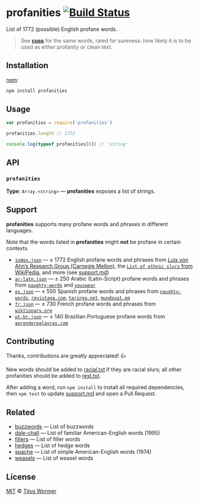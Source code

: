# profanities [![Build Status][travis-badge]][travis]

List of 1772 (possible) English profane words.

> See [**cuss**][cuss] for the same words, rated for sureness: how
> likely it is to be used as either profanity or clean text.

## Installation

[npm][]:

```bash
npm install profanities
```

## Usage

```js
var profanities = require('profanities')

profanities.length // 1772

console.log(typeof profanities[0]) // 'string'
```

## API

### `profanities`

**Type**: `Array.<string>` — **profanities** exposes a list of strings.

## Support

**profanities** supports many profane words and phrases in different languages.

Note that the words listed in **profanities** might **not** be profane
in certain contexts.

*   [`index.json`](index.json) — ± 1772 English profane words and phrases from
    [Luis von Ahn’s Research Group (Carnegie Mellon)][luis-von-ahn], the [`List
    of ethnic slurs` from WikiPedia][racial-slurs], and more (see
    [support.md][support])
*   [`ar-latn.json`](ar-latn.json) — ± 250 Arabic (Latin-Script) profane words
    and phrases from [`naughty-words`][ar-source-naughty-words] and
    [`youswear`][ar-source-youswear]
*   [`es.json`](es.json) — ± 550 Spanish profane words and phrases from
    [`naughty-words`][es-source-naughty-words],
    [`revistagq.com`][es-source-revistagq], [`taringa.net`][es-source-taringa],
    [`mundoxat.om`][es-source-mundoxat]
*   [`fr.json`](fr.json) — ± 730 French profane words and phrases from
    [`wiktionary.org`][fr-source]
*   [`pt-br.json`](pt-br.json) — ± 140 Brazilian Portuguese profane words from
    [`aprenderpalavras.com`][pt-br-source]

## Contributing

Thanks, contributions are greatly appreciated!  :+1:

New words should be added to [racial.txt][racial-list] if they are racial
slurs; all other profanities should be added to [rest.txt][rest-list].

After adding a word, run `npm install` to install all required dependencies,
then `npm test` to update [support.md][support]
and open a Pull Request.

## Related

*   [buzzwords](https://github.com/words/buzzwords)
    — List of buzzwords
*   [dale-chall](https://github.com/words/dale-chall)
    — List of familiar American-English words (1995)
*   [fillers](https://github.com/words/fillers)
    — List of filler words
*   [hedges](https://github.com/words/hedges)
    — List of hedge words
*   [spache](https://github.com/words/spache)
    — List of simple American-English words (1974)
*   [weasels](https://github.com/words/weasels)
    — List of weasel words

## License

[MIT][license] © [Titus Wormer][author]

<!-- Definitions -->

[travis-badge]: https://img.shields.io/travis/words/profanities.svg

[travis]: https://travis-ci.org/words/profanities

[npm]: https://docs.npmjs.com/cli/install

[license]: license

[support]: support.md

[author]: http://wooorm.com

[luis-von-ahn]: http://www.cs.cmu.edu/~biglou/resources/

[racial-slurs]: https://en.wikipedia.org/wiki/List_of_ethnic_slurs

[cuss]: https://github.com/wooorm/cuss

[racial-list]: script/racial.txt

[rest-list]: script/rest.txt

[ar-source-naughty-words]: https://github.com/LDNOOBW/List-of-Dirty-Naughty-Obscene-and-Otherwise-Bad-Words/blob/master/ar

[ar-source-youswear]: http://www.youswear.com/index.asp?language=Arabic

[es-source-taringa]: https://www.taringa.net/posts/info/7253513/Listado-de-vulgarismos-y-malas-palabras-en-espanol.htm

[es-source-mundoxat]: https://www.mundoxat.com/foro/showthread.php?301-Lista-de-palabras-MALAS-Necesito-AYUDA%21

[es-source-naughty-words]: https://github.com/LDNOOBW/List-of-Dirty-Naughty-Obscene-and-Otherwise-Bad-Words/blob/master/es

[es-source-revistagq]: https://www.revistagq.com/la-buena-vida/articulos/221-insultos-en-castellano-que-deberias-saber/19728

[fr-source]: https://fr.wiktionary.org/wiki/Cat%C3%A9gorie:Insultes_en_fran%C3%A7ais

[pt-br-source]: https://aprenderpalavras.com/lista-de-palavroes-xingamentos-e-girias/
